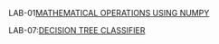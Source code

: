 LAB-01[MATHEMATICAL OPERATIONS USING NUMPY](https://github.com/NandhiniVugge/AIML/blob/main/Lab_1.ipynb)

LAB-07:[DECISION TREE CLASSIFIER](https://github.com/NandhiniVugge/AIML/blob/main/lab_7.ipynb)
